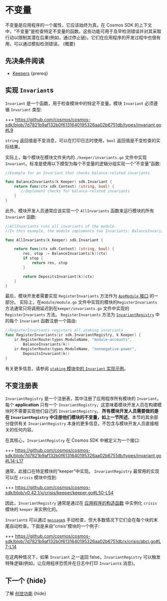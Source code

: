 # 不变量

不变量是应用程序的一个属性，它应该始终为真。在 Cosmos SDK 的上下文中，“不变量”是检查特定不变量的函数。这些功能可用于及早检测错误并对其采取行动以限制其潜在后果(例如，通过停止链)。它们在应用程序的开发过程中也很有用，可以通过模拟检测错误。 {概要}

## 先决条件阅读

- [Keepers](./keeper.md) {prereq}

## 实现 `Invariant`s

`Invariant` 是一个函数，用于检查模块中的特定不变量。模块 `Invariant` 必须遵循 `Invariant` 类型:

+++ https://github.com/cosmos/cosmos-sdk/blob/7d7821b9af132b0f6131640195326aa02b6751db/types/invariant.go#L9

`string` 返回值是不变消息，可以在打印日志时使用，`bool` 返回值是不变检查的实际结果。

实际上，每个模块在模块文件夹内的`./keeper/invariants.go` 文件中实现`Invariant`。标准是使用以下模型为每个不变量的逻辑分组实现一个“不变量”函数: 

```go
//Example for an Invariant that checks balance-related invariants

func BalanceInvariants(k Keeper) sdk.Invariant {
	return func(ctx sdk.Context) (string, bool) {
       //Implement checks for balance-related invariants
    }
}
```

此外，模块开发人员通常应该实现一个 `AllInvariants` 函数来运行模块的所有 `Invariant` 函数:

```go
//AllInvariants runs all invariants of the module.
//In this example, the module implements two Invariants: BalanceInvariants and DepositsInvariants

func AllInvariants(k Keeper) sdk.Invariant {

	return func(ctx sdk.Context) (string, bool) {
		res, stop := BalanceInvariants(k)(ctx)
		if stop {
			return res, stop
		}

		return DepositsInvariant(k)(ctx)
	}
}
```

最后，模块开发者需要实现 `RegisterInvariants` 方法作为 [`AppModule` 接口](./module-manager.md#appmodule) 的一部分。 实际上，在`module/module.go` 文件中实现的模块的`RegisterInvariants` 方法通常只将调用延迟到在`keeper/invariants.go` 文件中实现的`RegisterInvariants` 方法。 `RegisterInvariants` 方法为 [`InvariantRegistry`](#invariant-registry) 中的每个 `Invariant` 函数注册一个路由: 

```go
//RegisterInvariants registers all staking invariants
func RegisterInvariants(ir sdk.InvariantRegistry, k Keeper) {
	ir.RegisterRoute(types.ModuleName, "module-accounts",
		BalanceInvariants(k))
	ir.RegisterRoute(types.ModuleName, "nonnegative-power",
		DepositsInvariant(k))
}
```

有关更多信息，请参阅 [`staking` 模块中的 `Invariant` 实现示例](https://github.com/cosmos/cosmos-sdk/blob/7d7821b9af132b0f6131640195326aa02b6751db/x/staking/keeper/invariants.go)。

## 不变注册表

`InvariantRegistry` 是一个注册表，其中注册了应用程序所有模块的 `Invariant`。每个 **application** 只有一个 `InvariantRegistry`，这意味着模块开发人员在构建模块时不需要实现他们自己的 `InvariantRegistry`。 **所有模块开发人员需要做的是在 `InvariantRegistry` 中注册他们模块的不变量，如上一节所述**。本节的其余部分提供有关 `InvariantRegistry` 本身的更多信息，不包含与模块开发人员直接相关的任何内容。

在其核心，`InvariantRegistry` 在 Cosmos SDK 中被定义为一个接口:

+++ https://github.com/cosmos/cosmos-sdk/blob/7d7821b9af132b0f6131640195326aa02b6751db/types/invariant.go#L14-L17

通常，此接口在特定模块的“keeper”中实现。 `InvariantRegistry` 最常用的实现可以在 `crisis` 模块中找到:

+++ https://github.com/cosmos/cosmos-sdk/blob/v0.42.1/x/crisis/keeper/keeper.go#L50-L54

 因此，`InvariantRegistry` 通常是通过在 [应用程序的构造函数](../basics/app-anatomy.md#constructor-function) 中实例化 `crisis` 模块的 `keeper` 来实例化的。

`Invariant`s 可以通过 [`message`s](./messages-and-queries.md) 手动检查，但大多数情况下它们会在每个块的末尾自动检查。下面是来自“crisis”模块的一个例子:

+++ https://github.com/cosmos/cosmos-sdk/blob/7d7821b9af132b0f6131640195326aa02b6751db/x/crisis/abci.go#L7-L14

在这两种情况下，如果 `Invariant` 之一返回 false，`InvariantRegistry` 可以触发特殊逻辑(例如，让应用程序恐慌并在日志中打印 `Invariant`s 消息)。

## 下一个 {hide}

了解 [创世功能](./genesis.md) {hide} 